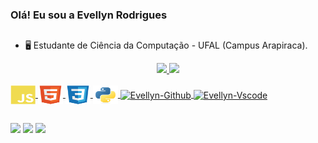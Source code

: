 ### Olá! Eu sou a Evellyn Rodrigues

##
- 🖥️ Estudante de Ciência da Computação - UFAL (Campus Arapiraca).

<div align="center">
  <a href="https://github.com/evellyn489">
  <img height="180em" src="https://github-readme-stats.vercel.app/api?username=evellyn489&show_icons=true&theme=cobalt&include_all_commits=true&count_private=true"/>
  <img height="180em" src="https://github-readme-stats.vercel.app/api/top-langs/?username=evellyn489&layout=compact&langs_count=7&theme=cobalt"/>
</div>
  
  <div style="display: inline_block"><br>
  <img align="center" alt="Evellyn-Js" height="30" width="40" src="https://raw.githubusercontent.com/devicons/devicon/master/icons/javascript/javascript-plain.svg">
  <img align="center" alt="Evellyn-HTML" height="30" width="40" src="https://raw.githubusercontent.com/devicons/devicon/master/icons/html5/html5-original.svg">
  <img align="center" alt="Evellyn-CSS" height="30" width="40" src="https://raw.githubusercontent.com/devicons/devicon/master/icons/css3/css3-original.svg">
  <img align="center" alt="Evellyn-Python" height="30" width="40" src="https://raw.githubusercontent.com/devicons/devicon/master/icons/python/python-original.svg">
  <img align="center" alt="Evellyn-Github" height="30" width="40" src="https://cdn.jsdelivr.net/gh/devicons/devicon/icons/github/github-original.svg" />
  <img align="center" alt="Evellyn-Vscode" height="30" width="40" src="https://cdn.jsdelivr.net/gh/devicons/devicon/icons/vscode/vscode-original.svg" />
    


  </div>
  
  ##
  
  <div> 
 <a href="https://discord.com/channels/@evellyn#3550" target="_blank"><img src="https://img.shields.io/badge/Discord-7289DA?style=for-the-badge&logo=discord&logoColor=white" target="_blank"></a> 
  <a href = "mailto:evellynrodriguesss1@gmail.com"><img src="https://img.shields.io/badge/-Gmail-%23333?style=for-the-badge&logo=gmail&logoColor=white" target="_blank"></a>
  <a href="https://www.linkedin.com/in/evellyn-rodrigues-b7934a272" target="_blank"><img src="https://img.shields.io/badge/-LinkedIn-%230077B5?style=for-the-badge&logo=linkedin&logoColor=white" target="_blank"></a> 
  
</div>
